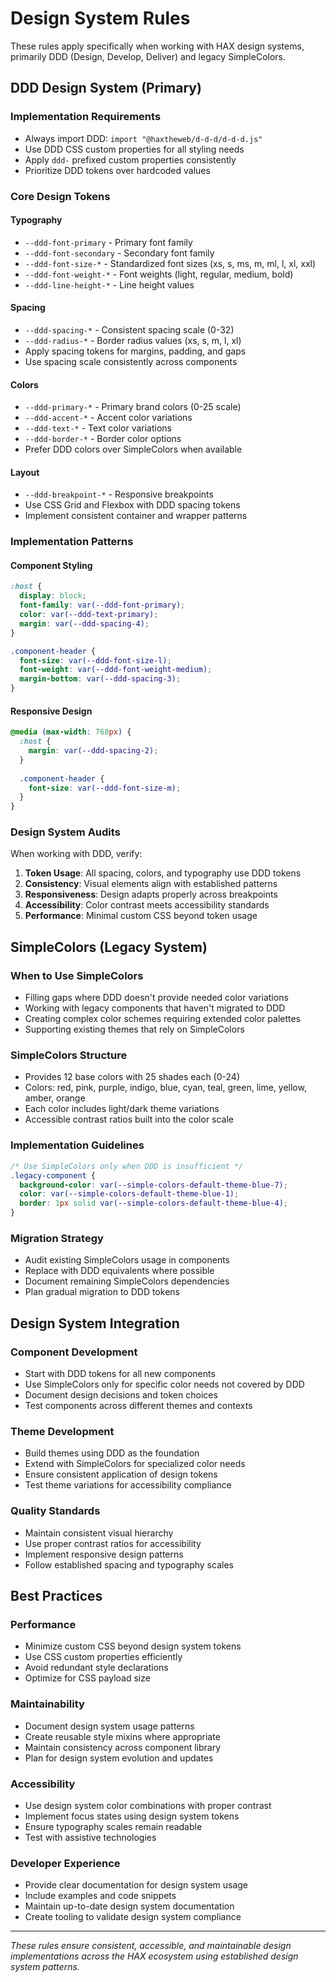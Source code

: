 # Design System Rules

These rules apply specifically when working with HAX design systems, primarily DDD (Design, Develop, Deliver) and legacy SimpleColors.

## DDD Design System (Primary)

### Implementation Requirements
- Always import DDD: `import "@haxtheweb/d-d-d/d-d-d.js"`
- Use DDD CSS custom properties for all styling needs
- Apply `ddd-` prefixed custom properties consistently
- Prioritize DDD tokens over hardcoded values

### Core Design Tokens

#### Typography
- `--ddd-font-primary` - Primary font family
- `--ddd-font-secondary` - Secondary font family
- `--ddd-font-size-*` - Standardized font sizes (xs, s, ms, m, ml, l, xl, xxl)
- `--ddd-font-weight-*` - Font weights (light, regular, medium, bold)
- `--ddd-line-height-*` - Line height values

#### Spacing
- `--ddd-spacing-*` - Consistent spacing scale (0-32)
- `--ddd-radius-*` - Border radius values (xs, s, m, l, xl)
- Apply spacing tokens for margins, padding, and gaps
- Use spacing scale consistently across components

#### Colors
- `--ddd-primary-*` - Primary brand colors (0-25 scale)
- `--ddd-accent-*` - Accent color variations
- `--ddd-text-*` - Text color variations
- `--ddd-border-*` - Border color options
- Prefer DDD colors over SimpleColors when available

#### Layout
- `--ddd-breakpoint-*` - Responsive breakpoints
- Use CSS Grid and Flexbox with DDD spacing tokens
- Implement consistent container and wrapper patterns

### Implementation Patterns

#### Component Styling
```css
:host {
  display: block;
  font-family: var(--ddd-font-primary);
  color: var(--ddd-text-primary);
  margin: var(--ddd-spacing-4);
}

.component-header {
  font-size: var(--ddd-font-size-l);
  font-weight: var(--ddd-font-weight-medium);
  margin-bottom: var(--ddd-spacing-3);
}
```

#### Responsive Design
```css
@media (max-width: 768px) {
  :host {
    margin: var(--ddd-spacing-2);
  }
  
  .component-header {
    font-size: var(--ddd-font-size-m);
  }
}
```

### Design System Audits
When working with DDD, verify:
1. **Token Usage**: All spacing, colors, and typography use DDD tokens
2. **Consistency**: Visual elements align with established patterns
3. **Responsiveness**: Design adapts properly across breakpoints
4. **Accessibility**: Color contrast meets accessibility standards
5. **Performance**: Minimal custom CSS beyond token usage

## SimpleColors (Legacy System)

### When to Use SimpleColors
- Filling gaps where DDD doesn't provide needed color variations
- Working with legacy components that haven't migrated to DDD
- Creating complex color schemes requiring extended color palettes
- Supporting existing themes that rely on SimpleColors

### SimpleColors Structure
- Provides 12 base colors with 25 shades each (0-24)
- Colors: red, pink, purple, indigo, blue, cyan, teal, green, lime, yellow, amber, orange
- Each color includes light/dark theme variations
- Accessible contrast ratios built into the color scale

### Implementation Guidelines
```css
/* Use SimpleColors only when DDD is insufficient */
.legacy-component {
  background-color: var(--simple-colors-default-theme-blue-7);
  color: var(--simple-colors-default-theme-blue-1);
  border: 1px solid var(--simple-colors-default-theme-blue-4);
}
```

### Migration Strategy
- Audit existing SimpleColors usage in components
- Replace with DDD equivalents where possible
- Document remaining SimpleColors dependencies
- Plan gradual migration to DDD tokens

## Design System Integration

### Component Development
- Start with DDD tokens for all new components
- Use SimpleColors only for specific color needs not covered by DDD
- Document design decisions and token choices
- Test components across different themes and contexts

### Theme Development
- Build themes using DDD as the foundation
- Extend with SimpleColors for specialized color needs
- Ensure consistent application of design tokens
- Test theme variations for accessibility compliance

### Quality Standards
- Maintain consistent visual hierarchy
- Use proper contrast ratios for accessibility
- Implement responsive design patterns
- Follow established spacing and typography scales

## Best Practices

### Performance
- Minimize custom CSS beyond design system tokens
- Use CSS custom properties efficiently
- Avoid redundant style declarations
- Optimize for CSS payload size

### Maintainability
- Document design system usage patterns
- Create reusable style mixins where appropriate
- Maintain consistency across component library
- Plan for design system evolution and updates

### Accessibility
- Use design system color combinations with proper contrast
- Implement focus states using design system tokens
- Ensure typography scales remain readable
- Test with assistive technologies

### Developer Experience
- Provide clear documentation for design system usage
- Include examples and code snippets
- Maintain up-to-date design system documentation
- Create tooling to validate design system compliance

---

*These rules ensure consistent, accessible, and maintainable design implementations across the HAX ecosystem using established design system patterns.*